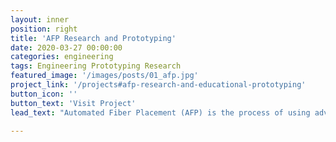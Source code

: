 ```yaml
---
layout: inner
position: right
title: 'AFP Research and Prototyping'
date: 2020-03-27 00:00:00
categories: engineering
tags: Engineering Prototyping Research
featured_image: '/images/posts/01_afp.jpg'
project_link: '/projects#afp-research-and-educational-prototyping'
button_icon: ''
button_text: 'Visit Project'
lead_text: "Automated Fiber Placement (AFP) is the process of using advanced techniques to improve the quality and efficiency of composites manufacturing. This research focused on developing educational materials to display AFP defects  3D-printed onto a uniquely shaped surface."

---
```

